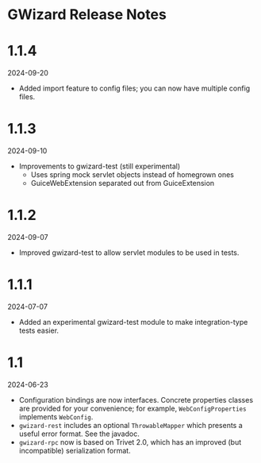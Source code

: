 # GWizard Release Notes

# 1.1.4
2024-09-20

* Added import feature to config files; you can now have multiple config files.

# 1.1.3
2024-09-10

* Improvements to gwizard-test (still experimental)
  * Uses spring mock servlet objects instead of homegrown ones
  * GuiceWebExtension separated out from GuiceExtension

# 1.1.2
2024-09-07

* Improved gwizard-test to allow servlet modules to be used in tests.

# 1.1.1
2024-07-07

* Added an experimental gwizard-test module to make integration-type tests easier.

# 1.1
2024-06-23

* Configuration bindings are now interfaces. Concrete properties classes are provided for 
your convenience; for example, `WebConfigProperties` implements `WebConfig`.
* `gwizard-rest` includes an optional `ThrowableMapper` which presents a useful
error format. See the javadoc.
* `gwizard-rpc` now is based on Trivet 2.0, which has an improved (but incompatible)
serialization format.